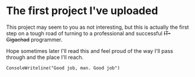 # The first project I've uploaded
This project may seem to you as not interesting, but this is actually the first step on a tough road of turning to a professional and successful ~~IT-Gigachad~~ programmer.


Hope sometimes later I'll read this and feel proud of the way I'll pass through and the place I'll reach.


```
ConsoleWriteline("Good job, man. Good job")
```